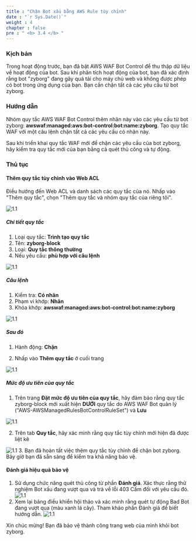 ```yaml
---
title : "Chặn Bot xấu bằng AWS Rule tùy chỉnh"
date : "`r Sys.Date()`"
weight : 4
chapter : false
pre : " <b> 3.4 </b> "
---
```


### Kịch bản
Trong hoạt động trước, bạn đã bật AWS WAF Bot Control để thu thập dữ liệu về hoạt động của bot. Sau khi phân tích hoạt động của bot, bạn đã xác định rằng bot "zyborg" đang gây quá tải cho máy chủ web và không được phép có bot trong ứng dụng của bạn. Bạn cần chặn tất cả các yêu cầu từ bot zyborg.

### Hướng dẫn
Nhóm quy tắc AWS WAF Bot Control thêm nhãn này vào các yêu cầu từ bot zyborg: **awswaf:managed:aws:bot-control:bot:name:zyborg**. Tạo quy tắc WAF với một câu lệnh chặn tất cả các yêu cầu có nhãn này.

Sau khi triển khai quy tắc WAF mới để chặn các yêu cầu của bot zyborg, hãy kiểm tra quy tắc mới của bạn bằng cả quét thủ công và tự động.

### Thủ tục
#### Thêm quy tắc tùy chỉnh vào Web ACL
Điều hướng đến Web ACL và danh sách các quy tắc của nó. Nhấp vào "Thêm quy tắc", chọn "Thêm quy tắc và nhóm quy tắc của riêng tôi".

![1.1](/images/3/4/navigate.png)
##### Chi tiết quy tắc

1. Loại quy tắc: **Trình tạo quy tắc**
2. Tên: **zyborg-block**
3. Loại: **Quy tắc thông thường**
4. Nếu yêu cầu: **phù hợp với câu lệnh**

![1.1](/images/3/4/rule_detail.png)
##### Câu lệnh

1. Kiểm tra: **Có nhãn**
2. Phạm vi khớp: **Nhãn**
3. Khóa khớp: **awswaf:managed:aws:bot-control:bot:name:zyborg**

![1.1](/images/3/4/statement.png)
##### Sau đó

1. Hành động: **Chặn**

2. Nhấp vào **Thêm quy tắc** ở cuối trang

![1.1](/images/3/4/then_1.png)
##### Mức độ ưu tiên của quy tắc

1. Trên trang **Đặt mức độ ưu tiên của quy tắc**, hãy đảm bảo rằng quy tắc zyborg-block mới xuất hiện **DƯỚI** quy tắc do AWS WAF Bot quản lý ("AWS-AWSManagedRulesBotControlRuleSet") và **Lưu**

![1.1](/images/3/4/prio_1.png)

2. Trên tab **Quy tắc**, hãy xác minh rằng quy tắc tùy chỉnh mới hiện đã được liệt kê

![1.1](/images/3/4/prio_2.png)
3. Bạn đã hoàn tất việc thêm quy tắc tùy chỉnh để chặn bot zyborg. Bây giờ bạn đã sẵn sàng để kiểm tra khả năng bảo vệ.

#### Đánh giá hiệu quả bảo vệ

1. Sử dụng chức năng quét thủ công từ phần **Đánh giá**. Xác thực rằng thử nghiệm Bot xấu đang vượt qua và trả về lỗi 403 Cấm đối với yêu cầu đó.
![1.1](/images/3/4/e_s1.png)
2. Xem lại bảng điều khiển hội thảo và xác minh rằng quét tự động Bad Bot đang vượt qua (màu xanh lá cây). Tham khảo phần Đánh giá để biết hướng dẫn.
![1.1](/images/3/4/e_s2.png)

Xin chúc mừng! Bạn đã bảo vệ thành công trang web của mình khỏi bot zyborg.